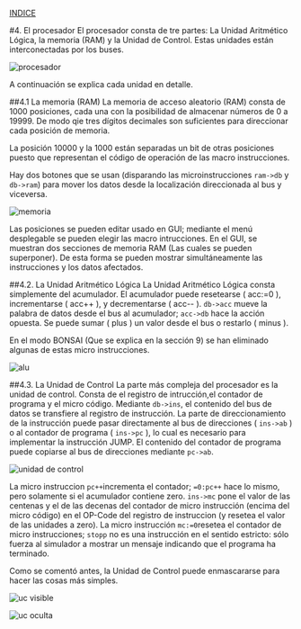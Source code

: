 
[INDICE](./README.md)


#4. El procesador
El procesador consta de tre partes: La Unidad Aritmético Lógica,
la memoria (RAM) y la Unidad de Control. Estas unidades están
interconectadas por los buses.

![procesador](./4-procesador.png)

A continuación se explica cada unidad en detalle.

##4.1 La memoria (RAM)
La memoria de acceso aleatorio (RAM) consta de 1000 posiciones,
cada una con la posibilidad de almacenar números de 0 a 19999.
De modo qie tres dígitos decimales son suficientes para direccionar
cada posición de memoria.

La posición 10000 y la 1000 están separadas un bit de otras posiciones
puesto que representan el código de operación de las macro instrucciones.

Hay dos botones que se usan (disparando las microinstrucciones `ram->db` y `db->ram`)
para mover los datos desde la localización direccionada al bus y viceversa.

![memoria](./4.1-memoria.png)

Las posiciones se pueden editar usado en GUI; mediante el menú desplegable se pueden
elegir las macro intrucciones. En el GUI, se muestran dos secciones de memoria RAM
(Las cuales se pueden superponer). De esta forma se pueden mostrar simultáneamente
las instrucciones y los datos afectados.

##4.2. La Unidad Aritmético Lógica
La Unidad Aritmético Lógica consta simplemente del acumulador.
El acumulador puede resetearse ( acc:=0 ), incrementarse ( acc++ ), y
decrementarse ( acc-- ). `db->acc` mueve la palabra de datos desde el
bus al acumulador; `acc->db` hace la acción opuesta.
Se puede sumar ( plus ) un valor desde el bus o restarlo ( minus ).

En el modo BONSAI (Que se explica en la sección  9) se han eliminado 
algunas de estas micro instrucciones.

![alu](./4.2-alu.png)

##4.3. La Unidad de Control
La parte más compleja del procesador es la unidad de control.
Consta de el registro de intrucción,el contador de programa y el micro
código. Mediante `db->ins`, el contenido del bus de datos se transfiere 
al registro de instrucción. La parte de direccionamiento de la instrucción
puede pasar directamente al bus de direcciones ( `ins->ab` ) o al
contador de programa ( `ins->pc` ), lo cual es necesario para implementar
la instrucción JUMP. El contenido del contador de programa puede copiarse
al bus de direcciones mediante `pc->ab`.

![unidad de control](./4.3-unidad_de_control.png)

La micro instruccion `pc++`incrementa el contador; `=0:pc++` hace lo mismo,
pero solamente si el acumulador contiene zero. `ins->mc` pone el valor de
las centenas y el de las decenas del contador de micro instrucción (encima
del micro código) en el OP-Code del registro de instruccion (y resetea el
valor de las unidades a zero). La micro instrucción `mc:=0`resetea el contador
de micro instrucciones; `stopp` no es una instrucción en el sentido estricto: 
sólo fuerza al simulador a mostrar un mensaje indicando que el programa ha
terminado.

Como se comentó antes, la Unidad de Control puede enmascararse para hacer
las cosas más simples.

![uc visible](./4.3-uc_visible.png)

![uc oculta](./4.3-uc_oculta.png)

